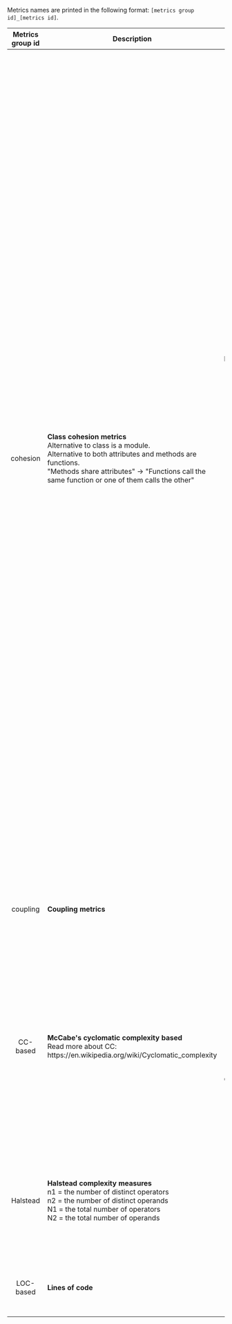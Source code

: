 Metrics names are printed in the following format: `[metrics group id]_[metrics id]`.

<table align="center">
    <thead>
        <tr>
            <th>Metrics group id</th>
            <th>Description</th>
            <th>Metrics id</th>
            <th>Description</th>
        </tr>
    </thead>
    <tbody>
        <tr>
            <td rowspan=5 align="center" >cohesion</td>
            <td rowspan=5 align="left">
                <b align="center">Class cohesion metrics</b><br />
                Alternative to class is a module.<br />
                Alternative to both attributes and methods are functions.<br />
                "Methods share attributes" -> "Functions call the same function or one of them calls the other"
            </td>
            <td align="center">LCOM1</td>
            <td  align="left" ><i>Original definition:</i> Number of pairs of methods that do not share attributes</td>
        </tr>
        <tr>
            <td  align="center">LCOM2</td>
            <td><i>Original definition:</i><br />
                P = Number of pairs of methods that do not share attributes<br />
                Q = Number of pairs of methods that share attributes<br />
                LCOM2 = max(P - Q, 0)</td>
        </tr>
        <tr>
            <td  align="center">LCOM34</td>
            <td>LCOM3 = Number of disjoint components in the graph that represents each method as a
                node and the sharing of at least one attribute as an edge <br />
                LCOM4 = Similar to LCOM3 and additional edges are used to represent method invocations <br />
                <i>In our interpretation LCOM3 and LCOM4 give the same values.</i>
            </td>
        </tr>
        <tr>
            <td  align="center">LCOM5</td>
            <td>
                <i>Original definition:</i>
                <img src="https://render.githubusercontent.com/render/math?math=\frac{a-kl}{l-kl}">, where
                <img src="https://render.githubusercontent.com/render/math?math=l">
                is the number of attributes,
                <img src="https://render.githubusercontent.com/render/math?math=k">
                is the number of methods, and
                <img src="https://render.githubusercontent.com/render/math?math=a">
                is the summation of the number of distinct attributes accessed by each method in a class <br />
                <i>Our interpretation:</i>
                Instead of
                <img src="https://render.githubusercontent.com/render/math?math=kl"> we use maximum possible number of edges
                in graph where nodes are functions and edges are used to represent one function calling another.
            </td>
        </tr>
        <tr>
            <td  align="center">COH</td>
            <td> <i>Original definition:</i>
                 <img src="https://render.githubusercontent.com/render/math?math=\frac{a}{kl}">, where 
                 <img src="https://render.githubusercontent.com/render/math?math=a">,
                 <img src="https://render.githubusercontent.com/render/math?math=k">, and
                 <img src="https://render.githubusercontent.com/render/math?math=l">
                 have the same definitions as above <br />
                <i>Our interpretation:</i> Like in LCOM5.
            </td>
        </tr>
        <tr>
            <td rowspan=2 align="center">coupling</td>
            <td rowspan=2 align="left">
                <b align="center">Coupling metrics</b><br />
            </td>
            <td align="center">FAN-IN</td>
            <td align="left">Number of modules that depend on given module </td>
        </tr>
        <tr>
            <td  align="center">FAN-OUT</td>
            <td>
                Numbers of modules that the given module depends on
            </td>
        </tr>
        <tr>
            <td rowspan=3  align="center">CC-based</td>
            <td rowspan=3>
                <b>McCabe's cyclomatic complexity based</b><br />
                Read more about CC: https://en.wikipedia.org/wiki/Cyclomatic_complexity
            </td>
            <td align="center">CC-ord</td>
            <td>
                Traditional cyclomatic complexity
            </td>
        </tr>
        <tr>
            <td align="center">CC-rec</td>
            <td>
                CC-ord + [Number of recursive calls]
            </td>
        </tr>
        <tr>
            <td align="center">CC-mod</td>
            <td>
                Modified cyclomatic complexity. <br/>
                Like CC-ord but count <br/>
                <code> match E0 with | P1 -> E1 ... | PN -> EN </code> <br/>
                as 1 decision point instead of (N - 1) (but still count guards).
            </td>
        </tr>
        <tr>
            <td rowspan=5 align="center" >Halstead</td>
            <td rowspan=5>
                <b> Halstead complexity measures </b> <br/>
                n1 = the number of distinct operators <br/>
                n2 = the number of distinct operands <br/>
                N1 = the total number of operators <br/>
                N2 = the total number of operands
            </td>
            <td align="center">n</td>
            <td>
                Program vocabulary:
                n1 + n2
            </td>
        </tr>
        <tr>
            <td align="center">N</td>
            <td>
                Program length:
                N1 + N2
            </td>
        </tr>
        <tr>
            <td align="center">V</td>
            <td>
                Volume:
                N * log2(n)
            </td>
        </tr>
        <tr>
            <td align="center">D</td>
            <td>
                Difficulty:
                (n1 / 2) * (N2 / n2)
            </td>
        </tr>
        <tr>
            <td align="center">E</td>
            <td>
                Effort:
                V * D
            </td>
        </tr>
        <tr>
            <td rowspan=2  align="center">LOC-based</td>
            <td rowspan=2>
                <b> Lines of code </b> <br/>
            </td>
            <td align="center">all</td>
            <td>
                Number of lines in function
            </td>
        </tr>
        <tr>
            <td align="center">code</td>
            <td>
                Exclude comment and blank lines
            </td>
        </tr>
    </tbody>
</table>
